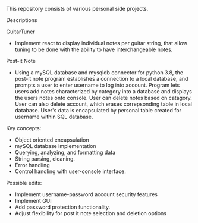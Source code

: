 This repository consists of various personal side projects.

Descriptions


GuitarTuner
  - Implement react to display individual notes per guitar string, that allow tuning to be done with the ability to have interchangeable notes.
  

Post-it Note
  - Using a mySQL database and mysqldb connector for python 3.8, the post-it note program establishes a connection to a local database, and prompts a user to enter username to log into account. Program lets users add notes characterized by category into a database and displays the users notes onto console. User can delete notes based on catagory. User can also delete account, which erases correpsonding table in local database. User's data is encapsulated by personal table created for username within SQL database.
  
Key concepts:
  - Object oriented encapsulation
  - mySQL database implementation
  - Querying, analyzing, and formatting data 
  - String parsing, cleaning. 
  - Error handling
  - Control handling with user-console interface. 
  
Possible edits: 
  - Implement username-password account security features
  - Implement GUI
  - Add password protection functionality. 
  - Adjust flexibility for post it note selection and deletion options

